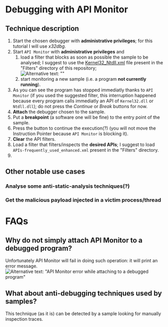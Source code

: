 # Debugging with API Monitor
## Technique description
1. Start the chosen debugger with **administrative privileges**; for this tutorial I will use _x32dbg_.
2. Start `API Monitor` with **administrative privileges** and
   1. load a filter that blocks as soon as possible the sample to be analysed; I suggest to use the [Kernel32_Ntdll.xml](https://github.com/giadom/Debugging_with_API_Monitor/tree/main/Filters/) file present in the "Filters" directory of this repository;  
      ![Alternative text: ""](./Images/.png)
   2. start monitoring a new sample (i.e. a program **not currently running**).
3. As you can see the program has stopped immediatly thanks to `API Monitor` (if you used the suggested filter, this interruption happened because every program calls immediatly an API of `Kernel32.dll` or `Ntdll.dll`); do not press the _Continue_ or _Break_ buttons for now.
4. **Attach** the debugger chosen to the sample.
5. Put a **breakpoint** (a software one will be fine) to the entry point of the sample.
6. Press the button to continue the execution(?) (you will not move the Instruction Pointer because `API Monitor` is blocking it).
7. **Clear** the API filters.
8. Load a filter that filters/inspects the **desired APIs**; I suggest to load `APIs-frequently_used_enhanced.xml` present in the "Filters" directory.
9. 

[^1]: Read the caveat about the breakpoint on the `README.md` file in the "Filters" directory.
## Other notable use cases
### Analyse some anti-static-analysis techniques(?)
### Get the malicious payload injected in a victim process/thread

# FAQs
## Why do not simply attach API Monitor to a debugged program?
Unfortunately API Monitor will fail in doing such operation: it will print an error message.  
![Alternative text: "API Monitor error while attaching to a debugged program"](./Images/.png)

## What about anti-debugging techniques used by samples?
This technique (as it is) can be detected by a sample looking for manually inspection traces.
